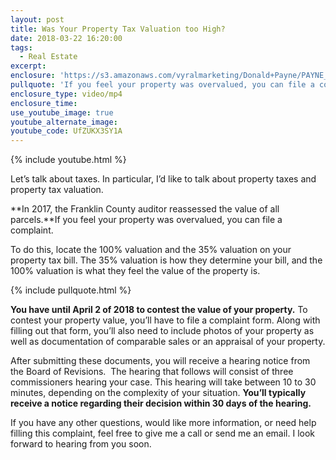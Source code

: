 ```yaml
---
layout: post
title: Was Your Property Tax Valuation too High?
date: 2018-03-22 16:20:00
tags:
  - Real Estate
excerpt:
enclosure: 'https://s3.amazonaws.com/vyralmarketing/Donald+Payne/PAYNE_VID.mp4'
pullquote: 'If you feel your property was overvalued, you can file a complaint.'
enclosure_type: video/mp4
enclosure_time:
use_youtube_image: true
youtube_alternate_image:
youtube_code: UfZUKX3SY1A
---
```


{% include youtube.html %}

Let’s talk about taxes. In particular, I’d like to talk about property taxes and property tax valuation.

**In 2017, the Franklin County auditor reassessed the value of all parcels.**If you feel your property was overvalued, you can file a complaint.

To do this, locate the 100% valuation and the 35% valuation on your property tax bill. The 35% valuation is how they determine your bill, and the 100% valuation is what they feel the value of the property is.

{% include pullquote.html %}

**You have until April 2 of 2018 to contest the value of your property.** To contest your property value, you’ll have to file a complaint form. Along with filling out that form, you’ll also need to include photos of your property as well as documentation of comparable sales or an appraisal of your property.

After submitting these documents, you will receive a hearing notice from the Board of Revisions.  The hearing that follows will consist of three commissioners hearing your case. This hearing will take between 10 to 30 minutes, depending on the complexity of your situation. **You’ll typically receive a notice regarding their decision within 30 days of the hearing.**

If you have any other questions, would like more information, or need help filling this complaint, feel free to give me a call or send me an email. I look forward to hearing from you soon.